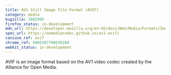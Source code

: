 ```yaml
---
title: AV1 Still Image File Format (AVIF)
category: media
bugzilla: 1682995
firefox_status: in-development
mdn_url: https://developer.mozilla.org/en-US/docs/Web/Media/Formats/Image_types#avif
spec_url: https://aomediacodec.github.io/av1-avif/
caniuse_ref: avif
chrome_ref: 4905307790639104
webkit_status: in-development
---
```


AVIF is an image format based on the AV1 video codec created by the Alliance for Open Media.
